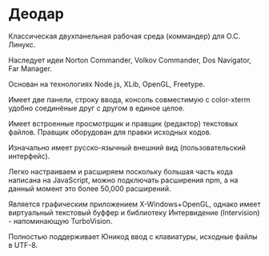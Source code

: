Деодар
======

Классическая двухпанельная рабочая среда (коммандер) для О.С. Линукс.

Наследует идеи Norton Commander, Volkov Commander, Dos Navigator, Far Manager.

Основан на технологиях Node.js, XLib, OpenGL, Freetype.

Имеет две панели, строку ввода, консоль совместимую с color-xterm удобно соединёные друг с другом в единое целое.

Имеет встроенные просмотрщик и правщик (редактор) текстовых файлов. Правщик оборудован для правки исходных кодов.

Изначально имеет русско-язычный внешний вид (пользовательский интерфейс).

Легко настраиваем и расширяем поскольку большая часть кода написана на JavaScript, можно подключать расширения npm, а на данный момент это более 50,000 расширений. 

Является графическим приложением X-Windows+OpenGL, однако имеет виртуальный текстовый буффер и библиотеку Интервидение (Intervision) - напоминающую TurboVision.

Полностью поддерживает Юникод ввод с клавиатуры, исходные файлы в UTF-8.

